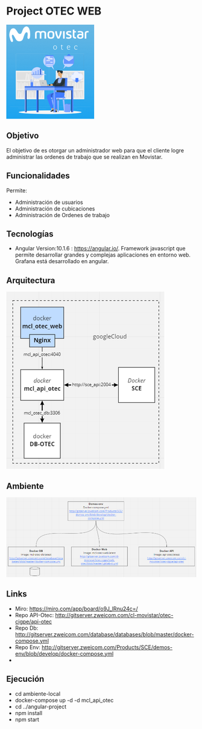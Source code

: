 # Project OTEC WEB

![logo](./images/login_op2.PNG)

## Objetivo

El objetivo de es otorgar un administrador web para que el cliente logre administrar las ordenes de trabajo que se realizan en Movistar.

## Funcionalidades

Permite:

- Administración de usuarios
- Administración de cubicaciones
- Administración de Ordenes de trabajo

## Tecnologías

- Angular Version:10.1.6 : <https://angular.io/>.
Framework javascript que permite desarrollar grandes y complejas aplicaciones en entorno web. Grafana está desarrollado en angular.

## Arquitectura

![Diagrama](./images/Arquitectura.PNG)

## Ambiente

![Diagrama](./images/Ambiente.PNG)

## Links

- Miro: <https://miro.com/app/board/o9J_lRnu24c=/>
- Repo API-Otec: <http://gitserver.zweicom.com/cl-movistar/otec-cigpe/api-otec>
- Repo Db: <http://gitserver.zweicom.com/database/databases/blob/master/docker-compose.yml>
- Repo Env: <http://gitserver.zweicom.com/Products/SCE/demos-env/blob/develop/docker-compose.yml>
- 

## Ejecución

- cd ambiente-local
- docker-compose up -d -d mcl_api_otec
- cd ../angular-project
- npm install
- npm start

